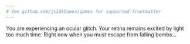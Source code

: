 ```yaml
---
# See github.com/js13kGames/games for supported frontmatter
---
```

You are experiencing an ocular glitch.
Your retina remains excited by light too much time.
Right now when you must escape from falling bombs...